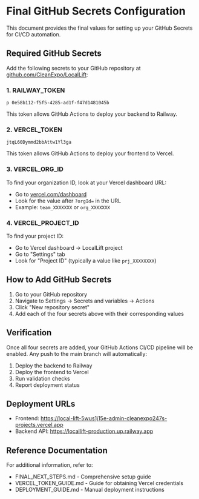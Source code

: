 # Final GitHub Secrets Configuration

This document provides the final values for setting up your GitHub Secrets for CI/CD automation.

## Required GitHub Secrets

Add the following secrets to your GitHub repository at [github.com/CleanExpo/LocalLift](https://github.com/CleanExpo/LocalLift):

### 1. RAILWAY_TOKEN

```
p 0e58b112-f5f5-4285-ad1f-f47d1481045b
```

This token allows GitHub Actions to deploy your backend to Railway.

### 2. VERCEL_TOKEN

```
jtqL60Dymmd2bbAttw1Yl3ga
```

This token allows GitHub Actions to deploy your frontend to Vercel.

### 3. VERCEL_ORG_ID

To find your organization ID, look at your Vercel dashboard URL:
- Go to [vercel.com/dashboard](https://vercel.com/dashboard)
- Look for the value after `?orgId=` in the URL
- Example: `team_XXXXXXX` or `org_XXXXXXX`

### 4. VERCEL_PROJECT_ID

To find your project ID:
- Go to Vercel dashboard → LocalLift project
- Go to "Settings" tab
- Look for "Project ID" (typically a value like `prj_XXXXXXXX`)

## How to Add GitHub Secrets

1. Go to your GitHub repository
2. Navigate to Settings → Secrets and variables → Actions
3. Click "New repository secret"
4. Add each of the four secrets above with their corresponding values

## Verification

Once all four secrets are added, your GitHub Actions CI/CD pipeline will be enabled. Any push to the main branch will automatically:

1. Deploy the backend to Railway
2. Deploy the frontend to Vercel
3. Run validation checks
4. Report deployment status

## Deployment URLs

- Frontend: https://local-lift-5wus1j15e-admin-cleanexpo247s-projects.vercel.app
- Backend API: https://locallift-production.up.railway.app

## Reference Documentation

For additional information, refer to:
- FINAL_NEXT_STEPS.md - Comprehensive setup guide
- VERCEL_TOKEN_GUIDE.md - Guide for obtaining Vercel credentials
- DEPLOYMENT_GUIDE.md - Manual deployment instructions
